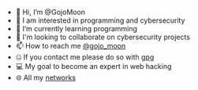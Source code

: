 - 👋 Hi, I’m @GojoMoon
- 👀 I am interested in programming and cybersecurity
- 🌱 I’m currently learning programming
- 💞️ I'm looking to collaborate on cybersecurity projects
- 📫 How to reach me [@gojo_moon](https://twitter.com/gojo_moon)
- 🤐 If you contact me please do so with [gpg](https://gojomoon.github.io/gojo.asc)
- 💻 My goal to become an expert in web hacking
- 🌐 All my [networks](https://bio.link/gojomoon)

<!---
GojoMoon/GojoMoon is a ✨ special ✨ repository because its `README.md` (this file) appears on your GitHub profile.
You can click the Preview link to take a look at your changes.
--->
